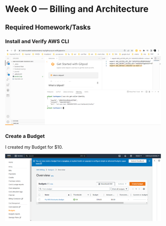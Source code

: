 # Week 0 — Billing and Architecture

## Required Homework/Tasks

### Install and Verify AWS CLI 

![Proof of Working AWS CLI](assets/gitpod-cli-0.PNG)

### Create a Budget

I created my  Budget for $10.

![Image of The Budget Alarm I Created](assets/aws-budget.PNG)
